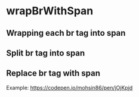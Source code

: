 # wrapBrWithSpan
## Wrapping each br tag into span
## Split br tag into span
## Replace br tag with span
Example:
https://codepen.io/mohsin86/pen/jOjKpjd
